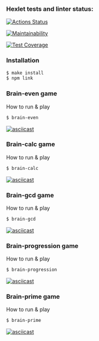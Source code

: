 ### Hexlet tests and linter status:

[![Actions Status](https://github.com/vadix/fullstack-javascript-project-44/workflows/hexlet-check/badge.svg)](https://github.com/vadix/fullstack-javascript-project-44/actions)

[![Maintainability](https://api.codeclimate.com/v1/badges/8903a2306d21292aa4a6/maintainability)](https://codeclimate.com/github/vadix/fullstack-javascript-project-44/maintainability)

[![Test Coverage](https://api.codeclimate.com/v1/badges/8903a2306d21292aa4a6/test_coverage)](https://codeclimate.com/github/vadix/fullstack-javascript-project-44/test_coverage)

### Installation
```bash
$ make install
$ npm link
```
### Brain-even game
How to run & play
```bash
$ brain-even
```
[![asciicast](https://asciinema.org/a/3mnBPgd86EWZYNxj2UQTf3B5u.svg)](https://asciinema.org/a/3mnBPgd86EWZYNxj2UQTf3B5u)

### Brain-calc game
How to run & play
```bash
$ brain-calc
```
[![asciicast](https://asciinema.org/a/o57eTXlQUJoNrJCYYMN72BWT9.svg)](https://asciinema.org/a/o57eTXlQUJoNrJCYYMN72BWT9)

### Brain-gcd game
How to run & play
```bash
$ brain-gcd
```
[![asciicast](https://asciinema.org/a/AxFuAb2TiqE5VPm00bu2bkltX.svg)](https://asciinema.org/a/AxFuAb2TiqE5VPm00bu2bkltX)

### Brain-progression game
How to run & play
```bash
$ brain-progression
```
[![asciicast](https://asciinema.org/a/RPIjJQ5Lrv7ShM1W1ydarfwcE.svg)](https://asciinema.org/a/RPIjJQ5Lrv7ShM1W1ydarfwcE)

### Brain-prime game
How to run & play
```bash
$ brain-prime
```
[![asciicast](https://asciinema.org/a/QC7geHdl24qenwKLirwgVEPOm.svg)](https://asciinema.org/a/QC7geHdl24qenwKLirwgVEPOm)
